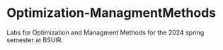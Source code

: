 # Optimization-ManagmentMethods
Labs for Optimization and Managment Methods for the 2024 spring semester at BSUIR.
